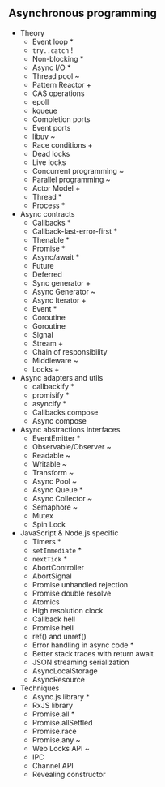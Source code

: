 ## Asynchronous programming

- Theory
  - Event loop \*
  - `try..catch` !
  - Non-blocking \*
  - Async I/O \*
  - Thread pool ~
  - Pattern Reactor +
  - CAS operations
  - epoll
  - kqueue
  - Completion ports
  - Event ports
  - libuv ~
  - Race conditions +
  - Dead locks
  - Live locks
  - Concurrent programming ~
  - Parallel programming ~
  - Actor Model +
  - Thread \*
  - Process \*
- Async contracts
  - Callbacks \*
  - Callback-last-error-first \*
  - Thenable \*
  - Promise \*
  - Async/await \*
  - Future
  - Deferred
  - Sync generator +
  - Async Generator ~
  - Async Iterator +
  - Event \*
  - Coroutine
  - Goroutine
  - Signal
  - Stream +
  - Chain of responsibility
  - Middleware ~
  - Locks +
- Async adapters and utils
  - callbackify \*
  - promisify \*
  - asyncify \*
  - Callbacks compose
  - Async compose
- Async abstractions interfaces
  - EventEmitter \*
  - Observable/Observer ~
  - Readable ~
  - Writable ~
  - Transform ~
  - Async Pool ~
  - Async Queue \*
  - Async Collector ~
  - Semaphore ~
  - Mutex
  - Spin Lock
- JavaScript & Node.js specific
  - Timers \*
  - `setImmediate` \*
  - `nextTick` \*
  - AbortController
  - AbortSignal
  - Promise unhandled rejection
  - Promise double resolve
  - Atomics
  - High resolution clock
  - Callback hell
  - Promise hell
  - ref() and unref()
  - Error handling in async code \*
  - Better stack traces with return await
  - JSON streaming serialization
  - AsyncLocalStorage
  - AsyncResource
- Techniques
  - Async.js library \*
  - RxJS library
  - Promise.all \*
  - Promise.allSettled
  - Promise.race
  - Promise.any ~
  - Web Locks API ~
  - IPC
  - Channel API
  - Revealing constructor
